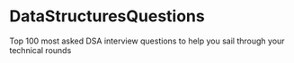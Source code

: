 # DataStructuresQuestions
Top 100 most asked DSA interview questions to help you sail through your technical rounds 
